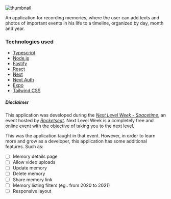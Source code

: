 ![thumbnail](https://github.com/lutzzdias/nlw-spacetime/assets/80894260/5529a7e6-7b3d-4b8b-96ac-fedc5aed1442)

An application for recording memories, where the user can add texts and photos of important events in his life to a timeline, organized by day, month and year.

### Technologies used
- [Typescript](https://www.typescriptlang.org/)
- [Node.js](https://nodejs.org/en)
- [Fastify](https://www.fastify.io/)
- [React](https://react.dev/)
- [Next](https://nextjs.org/)
- [Next Auth](https://next-auth.js.org/)
- [Expo](https://expo.dev/)
- [Tailwind CSS](https://tailwindcss.com/)

##### Disclaimer
This application was developed during the *[Next Level Week - Spacetime](https://www.rocketseat.com.br/nlw)*,
an event hosted by *[Rocketseat](https://www.rocketseat.com.br/)*.
Next Level Week is a completely free and online event with the objective of taking you to the next level.

This was the application taught in that event. However, in order to learn more and grow as a developer, this
application has some additional features. Such as:
- [ ] Memory details page
- [ ] Allow video uploads
- [ ] Update memory
- [ ] Delete memory
- [ ] Share memory link
- [ ] Memory listing filters (eg.: from 2020 to 2021)
- [ ] Responsive layout
